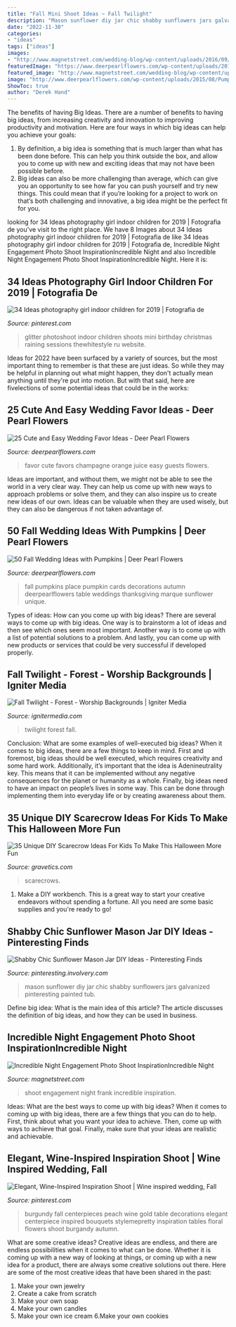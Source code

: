 ```yaml
---
title: "Fall Mini Shoot Ideas ~ Fall Twilight"
description: "Mason sunflower diy jar chic shabby sunflowers jars galvanized pinteresting painted tub"
date: "2022-11-30"
categories:
- "ideas"
tags: ["ideas"]
images:
- "http://www.magnetstreet.com/wedding-blog/wp-content/uploads/2016/09/DramaticLighting_06_PolicaroPolicaro.jpg"
featuredImage: "https://www.deerpearlflowers.com/wp-content/uploads/2015/05/Orange-juice-and-champagne-wedding-favors-682x1024.jpg"
featured_image: "http://www.magnetstreet.com/wedding-blog/wp-content/uploads/2016/09/DramaticLighting_06_PolicaroPolicaro.jpg"
image: "http://www.deerpearlflowers.com/wp-content/uploads/2015/08/Pumpkin-Wedding-Place-Cards.jpg"
ShowToc: true
author: "Derek Hand"
---
```



The benefits of having Big Ideas.
There are a number of benefits to having big ideas, from increasing creativity and innovation to improving productivity and motivation. Here are four ways in which big ideas can help you achieve your goals: 
1. By definition, a big idea is something that is much larger than what has been done before. This can help you think outside the box, and allow you to come up with new and exciting ideas that may not have been possible before. 
2. Big ideas can also be more challenging than average, which can give you an opportunity to see how far you can push yourself and try new things. This could mean that if you’re looking for a project to work on that’s both challenging and innovative, a big idea might be the perfect fit for you. 

	

		
looking for 34 Ideas photography girl indoor children for 2019 | Fotografia de you've visit to the right place. We have 8 Images about 34 Ideas photography girl indoor children for 2019 | Fotografia de like 34 Ideas photography girl indoor children for 2019 | Fotografia de, Incredible Night Engagement Photo Shoot InspirationIncredible Night and also Incredible Night Engagement Photo Shoot InspirationIncredible Night. Here it is:
		
    
## 34 Ideas Photography Girl Indoor Children For 2019 | Fotografia De

<img loading=lazy src="https://i.pinimg.com/736x/a4/f3/57/a4f357e2492219ddd5c425614d4f641d.jpg" onerror="this.onerror=null;this.src='https://tse1.mm.bing.net/th?id=OIP.36edQkmOIOlBA4xocf56pQAAAA&amp;pid=15.1';" alt="34 Ideas photography girl indoor children for 2019 | Fotografia de">

_Source: pinterest.com_

>glitter photoshoot indoor children shoots mini birthday christmas raining sessions thewhitestyle ru website. 

	

Ideas for 2022 have been surfaced by a variety of sources, but the most important thing to remember is that these are just ideas. So while they may be helpful in planning out what might happen, they don't actually mean anything until they're put into motion. But with that said, here are fivelections of some potential ideas that could be in the works: 

    
## 25 Cute And Easy Wedding Favor Ideas - Deer Pearl Flowers

<img loading=lazy src="https://www.deerpearlflowers.com/wp-content/uploads/2015/05/Orange-juice-and-champagne-wedding-favors-682x1024.jpg" onerror="this.onerror=null;this.src='https://tse2.mm.bing.net/th?id=OIP.lNBMONevPOBmW1sQmgR3swHaLH&amp;pid=15.1';" alt="25 Cute and Easy Wedding Favor Ideas - Deer Pearl Flowers">

_Source: deerpearlflowers.com_

>favor cute favors champagne orange juice easy guests flowers. 

	

Ideas are important, and without them, we might not be able to see the world in a very clear way. They can help us come up with new ways to approach problems or solve them, and they can also inspire us to create new ideas of our own. Ideas can be valuable when they are used wisely, but they can also be dangerous if not taken advantage of.

    
## 50 Fall Wedding Ideas With Pumpkins | Deer Pearl Flowers

<img loading=lazy src="http://www.deerpearlflowers.com/wp-content/uploads/2015/08/Pumpkin-Wedding-Place-Cards.jpg" onerror="this.onerror=null;this.src='https://tse1.mm.bing.net/th?id=OIP.QSkjQRFjEl_oSOunSuYlRgHaLH&amp;pid=15.1';" alt="50 Fall Wedding Ideas with Pumpkins | Deer Pearl Flowers">

_Source: deerpearlflowers.com_

>fall pumpkins place pumpkin cards decorations autumn deerpearlflowers table weddings thanksgiving marque sunflower unique. 

	

Types of ideas: How can you come up with big ideas?
There are several ways to come up with big ideas. One way is to brainstorm a lot of ideas and then see which ones seem most important. Another way is to come up with a list of potential solutions to a problem. And lastly, you can come up with new products or services that could be very successful if developed properly.

    
## Fall Twilight - Forest - Worship Backgrounds | Igniter Media

<img loading=lazy src="https://assets.ignitermedia.com/products/18897-fall-twilight-forest/preview/image" onerror="this.onerror=null;this.src='https://tse3.mm.bing.net/th?id=OIP.QcHusi4-zUCIe4uM7hz_oQHaEK&amp;pid=15.1';" alt="Fall Twilight - Forest - Worship Backgrounds | Igniter Media">

_Source: ignitermedia.com_

>twilight forest fall. 

	

Conclusion: What are some examples of well-executed big ideas?
When it comes to big ideas, there are a few things to keep in mind. First and foremost, big ideas should be well executed, which requires creativity and some hard work. Additionally, it’s important that the idea is Adenineutrality key. This means that it can be implemented without any negative consequences for the planet or humanity as a whole. Finally, big ideas need to have an impact on people’s lives in some way. This can be done through implementing them into everyday life or by creating awareness about them.

    
## 35 Unique DIY Scarecrow Ideas For Kids To Make This Halloween More Fun

<img loading=lazy src="https://www.gravetics.com/wp-content/uploads/2017/07/Minion-Scarecrows.jpg" onerror="this.onerror=null;this.src='https://tse4.mm.bing.net/th?id=OIP.IyYFXL_OQj4kcevLSJguSgHaNK&amp;pid=15.1';" alt="35 Unique DIY Scarecrow Ideas For Kids To Make This Halloween More Fun">

_Source: gravetics.com_

>scarecrows. 

	

1. Make a DIY workbench. This is a great way to start your creative endeavors without spending a fortune. All you need are some basic supplies and you're ready to go!

    
## Shabby Chic Sunflower Mason Jar DIY Ideas - Pinteresting Finds

<img loading=lazy src="http://pinteresting.involvery.com/wp-content/uploads/sites/15/2016/10/1252_1883327114-1.jpg" onerror="this.onerror=null;this.src='https://tse4.mm.bing.net/th?id=OIP.NxW3_bwmxfJ-dcpv73NjegHaNK&amp;pid=15.1';" alt="Shabby Chic Sunflower Mason Jar DIY Ideas - Pinteresting Finds">

_Source: pinteresting.involvery.com_

>mason sunflower diy jar chic shabby sunflowers jars galvanized pinteresting painted tub. 

	

Define big idea: What is the main idea of this article?
The article discusses the definition of big ideas, and how they can be used in business.

    
## Incredible Night Engagement Photo Shoot InspirationIncredible Night

<img loading=lazy src="http://www.magnetstreet.com/wedding-blog/wp-content/uploads/2016/09/DramaticLighting_06_PolicaroPolicaro.jpg" onerror="this.onerror=null;this.src='https://tse3.mm.bing.net/th?id=OIP.-Zztz6GYPeZps5J3klkJEQHaLF&amp;pid=15.1';" alt="Incredible Night Engagement Photo Shoot InspirationIncredible Night">

_Source: magnetstreet.com_

>shoot engagement night frank incredible inspiration. 

	

Ideas: What are the best ways to come up with big ideas?
When it comes to coming up with big ideas, there are a few things that you can do to help. First, think about what you want your idea to achieve. Then, come up with ways to achieve that goal. Finally, make sure that your ideas are realistic and achievable.

    
## Elegant, Wine-Inspired Inspiration Shoot | Wine Inspired Wedding, Fall

<img loading=lazy src="https://i.pinimg.com/736x/8c/92/28/8c92284231c1448b6d3b93a71b99f870--wedding-centrepieces-wedding-tables.jpg" onerror="this.onerror=null;this.src='https://tse1.mm.bing.net/th?id=OIP.paDbVwBcj3JQH83Az4IQXAHaLH&amp;pid=15.1';" alt="Elegant, Wine-Inspired Inspiration Shoot | Wine inspired wedding, Fall">

_Source: pinterest.com_

>burgundy fall centerpieces peach wine gold table decorations elegant centerpiece inspired bouquets stylemepretty inspiration tables floral flowers shoot burgandy autumn. 

	

What are some creative ideas?
Creative ideas are endless, and there are endless possibilities when it comes to what can be done. Whether it is coming up with a new way of looking at things, or coming up with a new idea for a product, there are always some creative solutions out there. Here are some of the most creative ideas that have been shared in the past:
1. Make your own jewelry 
2. Create a cake from scratch 
3. Make your own soap 
4. Make your own candles 
5. Make your own ice cream 
6.Make your own cookies 


